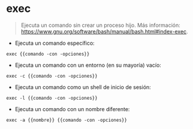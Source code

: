 # exec

> Ejecuta un comando sin crear un proceso hijo.
> Más información: <https://www.gnu.org/software/bash/manual/bash.html#index-exec>.

- Ejecuta un comando específico:

`exec {{comando -con -opciones}}`

- Ejecuta un comando con un entorno (en su mayoría) vacío:

`exec -c {{comando -con -opciones}}`

- Ejecuta un comando como un shell de inicio de sesión:

`exec -l {{comando -con -opciones}}`

- Ejecuta un comando con un nombre diferente:

`exec -a {{nombre}} {{comando -con -opciones}}`
